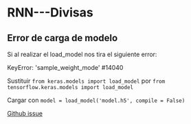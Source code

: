 # RNN---Divisas


## Error de carga de modelo

Si al realizar el load_model nos tira el siguiente error:

KeyError: 'sample_weight_mode' #14040

Sustituir `from keras.models import load_model` por `from tensorflow.keras.models import load_model` 

Cargar con `model = load_model('model.h5', compile = False)`

[Github issue](https://github.com/keras-team/keras/issues/14040)
